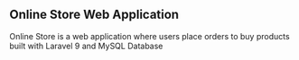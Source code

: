 ## Online Store Web Application
Online Store is a web application where users place orders to buy products built with Laravel 9 and MySQL Database 

